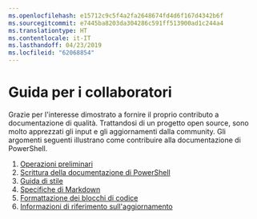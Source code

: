 ```yaml
---
ms.openlocfilehash: e15712c9c5f4a2fa2648674fd4d6f167d4342b6f
ms.sourcegitcommit: e7445ba8203da304286c591ff513900ad1c244a4
ms.translationtype: HT
ms.contentlocale: it-IT
ms.lasthandoff: 04/23/2019
ms.locfileid: "62068854"
---
```

# <a name="contributor-guide"></a>Guida per i collaboratori

Grazie per l'interesse dimostrato a fornire il proprio contributo a documentazione di qualità.
Trattandosi di un progetto open source, sono molto apprezzati gli input e gli aggiornamenti dalla community.
Gli argomenti seguenti illustrano come contribuire alla documentazione di PowerShell.

1. [Operazioni preliminari](./contributing/1-GET-STARTED.md)
2. [Scrittura della documentazione di PowerShell](./contributing/2-WRITING.md)
3. [Guida di stile](./contributing/3-STYLE-GUIDE.md)
4. [Specifiche di Markdown](./contributing/4-MARKDOWN-SPECIFICS.md)
5. [Formattazione dei blocchi di codice](./contributing/5-FORMATTING-CODE.md)
6. [Informazioni di riferimento sull'aggiornamento](./contributing/6-UPDATING-REFERENCE.md)

